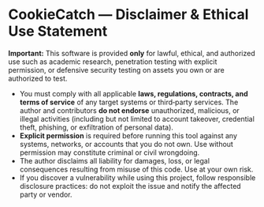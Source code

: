 # CookieCatch — Disclaimer & Ethical Use Statement

**Important:** This software is provided **only** for lawful, ethical, and authorized use such as academic research, penetration testing with explicit permission, or defensive security testing on assets you own or are authorized to test.

- You must comply with all applicable **laws, regulations, contracts, and terms of service** of any target systems or third‑party services. The author and contributors **do not endorse** unauthorized, malicious, or illegal activities (including but not limited to account takeover, credential theft, phishing, or exfiltration of personal data).
- **Explicit permission** is required before running this tool against any systems, networks, or accounts that you do not own. Use without permission may constitute criminal or civil wrongdoing.
- The author disclaims all liability for damages, loss, or legal consequences resulting from misuse of this code. Use at your own risk.
- If you discover a vulnerability while using this project, follow responsible disclosure practices: do not exploit the issue and notify the affected party or vendor.
